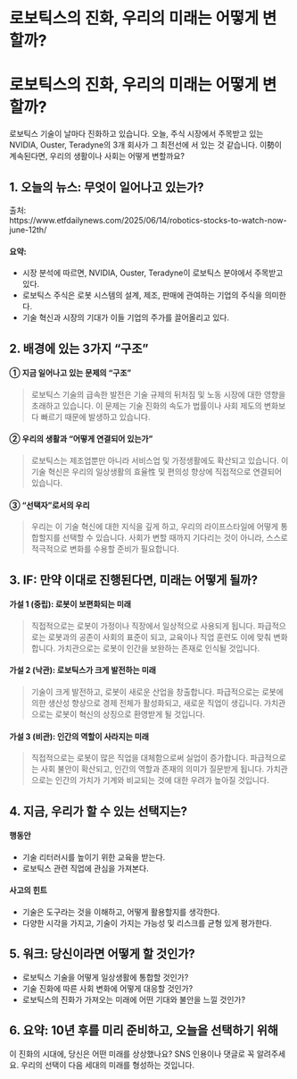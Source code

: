 # 로보틱스의 진화, 우리의 미래는 어떻게 변할까?

<h1>로보틱스의 진화, 우리의 미래는 어떻게 변할까?</h1>
<p>로보틱스 기술이 날마다 진화하고 있습니다. 오늘, 주식 시장에서 주목받고 있는 NVIDIA, Ouster, Teradyne의 3개 회사가 그 최전선에 서 있는 것 같습니다. 이勢이 계속된다면, 우리의 생활이나 사회는 어떻게 변할까요?</p>
<h2>1. 오늘의 뉴스: 무엇이 일어나고 있는가?</h2>
<p>출처:<br />
https://www.etfdailynews.com/2025/06/14/robotics-stocks-to-watch-now-june-12th/</p>
<h4>요약:</h4>
<ul>
<li>시장 분석에 따르면, NVIDIA, Ouster, Teradyne이 로보틱스 분야에서 주목받고 있다.</li>
<li>로보틱스 주식은 로봇 시스템의 설계, 제조, 판매에 관여하는 기업의 주식을 의미한다.</li>
<li>기술 혁신과 시장의 기대가 이들 기업의 주가를 끌어올리고 있다.</li>
</ul>
<h2>2. 배경에 있는 3가지 “구조”</h2>
<h4>① 지금 일어나고 있는 문제의 “구조”</h4>
<blockquote>
<p>로보틱스 기술의 급속한 발전은 기술 규제의 뒤처짐 및 노동 시장에 대한 영향을 초래하고 있습니다. 이 문제는 기술 진화의 속도가 법률이나 사회 제도의 변화보다 빠르기 때문에 발생하고 있습니다.</p>
</blockquote>
<h4>② 우리의 생활과 “어떻게 연결되어 있는가”</h4>
<blockquote>
<p>로보틱스는 제조업뿐만 아니라 서비스업 및 가정생활에도 확산되고 있습니다. 이 기술 혁신은 우리의 일상생활의 효율性 및 편의성 향상에 직접적으로 연결되어 있습니다.</p>
</blockquote>
<h4>③ “선택자”로서의 우리</h4>
<blockquote>
<p>우리는 이 기술 혁신에 대한 지식을 깊게 하고, 우리의 라이프스타일에 어떻게 통합할지를 선택할 수 있습니다. 사회가 변할 때까지 기다리는 것이 아니라, 스스로 적극적으로 변화를 수용할 준비가 필요합니다.</p>
</blockquote>
<h2>3. IF: 만약 이대로 진행된다면, 미래는 어떻게 될까?</h2>
<h4>가설 1 (중립): 로봇이 보편화되는 미래</h4>
<blockquote>
<p>직접적으로는 로봇이 가정이나 직장에서 일상적으로 사용되게 됩니다. 파급적으로는 로봇과의 공존이 사회의 표준이 되고, 교육이나 직업 훈련도 이에 맞춰 변화합니다. 가치관으로는 로봇이 인간을 보완하는 존재로 인식될 것입니다.</p>
</blockquote>
<h4>가설 2 (낙관): 로보틱스가 크게 발전하는 미래</h4>
<blockquote>
<p>기술이 크게 발전하고, 로봇이 새로운 산업을 창출합니다. 파급적으로는 로봇에 의한 생산성 향상으로 경제 전체가 활성화되고, 새로운 직업이 생깁니다. 가치관으로는 로봇이 혁신의 상징으로 환영받게 될 것입니다.</p>
</blockquote>
<h4>가설 3 (비관): 인간의 역할이 사라지는 미래</h4>
<blockquote>
<p>직접적으로는 로봇이 많은 직업을 대체함으로써 실업이 증가합니다. 파급적으로는 사회 불안이 확산되고, 인간의 역할과 존재의 의미가 질문받게 됩니다. 가치관으로는 인간의 가치가 기계와 비교되는 것에 대한 우려가 높아질 것입니다.</p>
</blockquote>
<h2>4. 지금, 우리가 할 수 있는 선택지는?</h2>
<h4>행동안</h4>
<ul>
<li>기술 리터러시를 높이기 위한 교육을 받는다.</li>
<li>로보틱스 관련 직업에 관심을 가져본다.</li>
</ul>
<h4>사고의 힌트</h4>
<ul>
<li>기술은 도구라는 것을 이해하고, 어떻게 활용할지를 생각한다.</li>
<li>다양한 시각을 가지고, 기술이 가지는 가능성 및 리스크를 균형 있게 평가한다.</li>
</ul>
<h2>5. 워크: 당신이라면 어떻게 할 것인가?</h2>
<ul>
<li>로보틱스 기술을 어떻게 일상생활에 통합할 것인가?</li>
<li>기술 진화에 따른 사회 변화에 어떻게 대응할 것인가?</li>
<li>로보틱스의 진화가 가져오는 미래에 어떤 기대와 불안을 느낄 것인가?</li>
</ul>
<h2>6. 요약: 10년 후를 미리 준비하고, 오늘을 선택하기 위해</h2>
<p>이 진화의 시대에, 당신은 어떤 미래를 상상했나요? SNS 인용이나 댓글로 꼭 알려주세요. 우리의 선택이 다음 세대의 미래를 형성하는 것입니다.</p>

